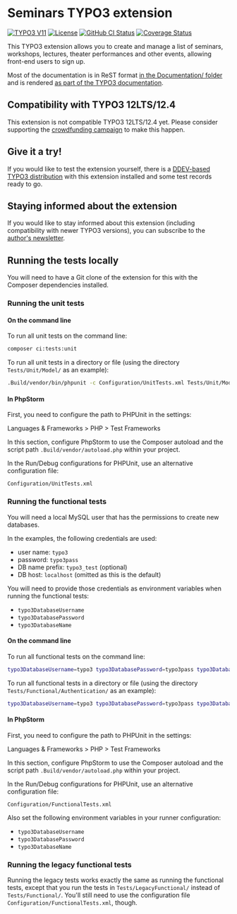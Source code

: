 # Seminars TYPO3 extension

[![TYPO3 V11](https://img.shields.io/badge/TYPO3-11-orange.svg)](https://get.typo3.org/version/11)
[![License](https://img.shields.io/github/license/oliverklee/ext-seminars)](https://packagist.org/packages/oliverklee/seminars)
[![GitHub CI Status](https://github.com/oliverklee/ext-seminars/workflows/CI/badge.svg?branch=main)](https://github.com/oliverklee/ext-seminars/actions)
[![Coverage Status](https://coveralls.io/repos/github/oliverklee/ext-seminars/badge.svg?branch=main)](https://coveralls.io/github/oliverklee/ext-seminars?branch=main)

This TYPO3 extension allows you to create and manage a list of seminars,
workshops, lectures, theater performances and other events, allowing front-end
users to sign up.

Most of the documentation is in ReST format
[in the Documentation/ folder](Documentation/) and is rendered
[as part of the TYPO3 documentation](https://docs.typo3.org/typo3cms/extensions/seminars/).

## Compatibility with TYPO3 12LTS/12.4

This extension is not compatible TYPO3 12LTS/12.4 yet.
Please consider supporting the
[crowdfunding campaign](https://github.com/oliverklee/ext-seminars/wiki/12LTS-Crowdfunding-Campaign)
to make this happen.

## Give it a try!

If you would like to test the extension yourself, there is a
[DDEV-based TYPO3 distribution](https://github.com/oliverklee/TYPO3-testing-distribution)
with this extension installed and some test records ready to go.

## Staying informed about the extension

If you would like to stay informed about this extension (including compatibility
with newer TYPO3 versions), you can subscribe to the
[author's newsletter](https://www.oliverklee.de/newsletter/).

## Running the tests locally

You will need to have a Git clone of the extension for this
with the Composer dependencies installed.

### Running the unit tests

#### On the command line

To run all unit tests on the command line:

```bash
composer ci:tests:unit
```

To run all unit tests in a directory or file (using the directory
`Tests/Unit/Model/` as an example):

```bash
.Build/vendor/bin/phpunit -c Configuration/UnitTests.xml Tests/Unit/Model/
```

#### In PhpStorm

First, you need to configure the path to PHPUnit in the settings:

Languages & Frameworks > PHP > Test Frameworks

In this section, configure PhpStorm to use the Composer autoload and
the script path `.Build/vendor/autoload.php` within your project.

In the Run/Debug configurations for PHPUnit, use an alternative configuration
file:

`Configuration/UnitTests.xml`

### Running the functional tests

You will need a local MySQL user that has the permissions to create new
databases.

In the examples, the following credentials are used:

- user name: `typo3`
- password: `typo3pass`
- DB name prefix: `typo3_test` (optional)
- DB host: `localhost` (omitted as this is the default)

You will need to provide those credentials as environment variables when
running the functional tests:

- `typo3DatabaseUsername`
- `typo3DatabasePassword`
- `typo3DatabaseName`

#### On the command line

To run all functional tests on the command line:

```bash
typo3DatabaseUsername=typo3 typo3DatabasePassword=typo3pass typo3DatabaseName=typo3_test composer ci:tests:functional
```

To run all functional tests in a directory or file (using the directory
`Tests/Functional/Authentication/` as an example):

```bash
typo3DatabaseUsername=typo3 typo3DatabasePassword=typo3pass typo3DatabaseName=typo3_test .Build/vendor/bin/phpunit -c Configuration/FunctionalTests.xml Tests/Functional/Authentication/
```

#### In PhpStorm

First, you need to configure the path to PHPUnit in the settings:

Languages & Frameworks > PHP > Test Frameworks

In this section, configure PhpStorm to use the Composer autoload and
the script path `.Build/vendor/autoload.php` within your project.

In the Run/Debug configurations for PHPUnit, use an alternative configuration
file:

`Configuration/FunctionalTests.xml`

Also set the following environment variables in your runner configuration:

- `typo3DatabaseUsername`
- `typo3DatabasePassword`
- `typo3DatabaseName`

### Running the legacy functional tests

Running the legacy tests works exactly the same as running the functional tests,
except that you run the tests in `Tests/LegacyFunctional/` instead
of `Tests/Functional/`. You'll still need to use the configuration file
`Configuration/FunctionalTests.xml`, though.
